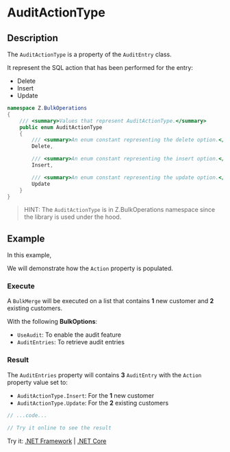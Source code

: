 # AuditActionType

## Description

The `AuditActionType` is a property of the `AuditEntry` class.

It represent the SQL action that has been performed for the entry:
- Delete
- Insert
- Update

```csharp
namespace Z.BulkOperations
{
    /// <summary>Values that represent AuditActionType.</summary>
    public enum AuditActionType
    {
        /// <summary>An enum constant representing the delete option.</summary>
        Delete,

        /// <summary>An enum constant representing the insert option.</summary>
        Insert,

        /// <summary>An enum constant representing the update option.</summary>
        Update
    }
}
```

> HINT: The `AuditActionType` is in Z.BulkOperations namespace since the library is used under the hood.

## Example

In this example,

We will demonstrate how the `Action` property is populated.

### Execute
A `BulkMerge` will be executed on a list that contains **1** new customer and **2** existing customers.

With the following **BulkOptions**:

- `UseAudit`: To enable the audit feature
- `AuditEntries`: To retrieve audit entries

### Result

The `AuditEntries` property will contains **3** `AuditEntry` with the `Action` property value set to:

- `AuditActionType.Insert`: For the **1** new customer
- `AuditActionType.Update`: For the **2** existing customers

```csharp
// ...code...

// Try it online to see the result
```

Try it: [.NET Framework](https://dotnetfiddle.net/XB5npF) | [.NET Core](https://dotnetfiddle.net/y4w1ZG)
